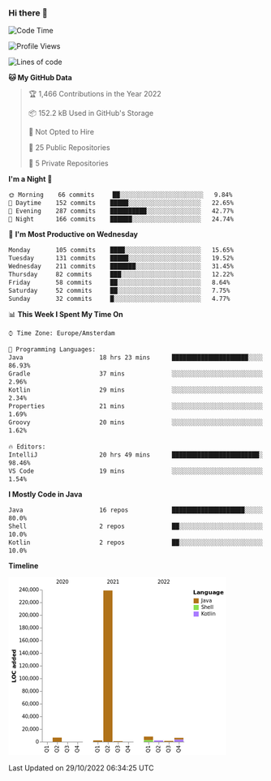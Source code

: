 ### Hi there 👋


<!--START_SECTION:waka-->
![Code Time](http://img.shields.io/badge/Code%20Time-2%2C577%20hrs%2013%20mins-blue)

![Profile Views](http://img.shields.io/badge/Profile%20Views-0-blue)

![Lines of code](https://img.shields.io/badge/From%20Hello%20World%20I%27ve%20Written-266%20Thousand%20lines%20of%20code-blue)

**🐱 My GitHub Data** 

> 🏆 1,466 Contributions in the Year 2022
 > 
> 📦 152.2 kB Used in GitHub's Storage 
 > 
> 🚫 Not Opted to Hire
 > 
> 📜 25 Public Repositories 
 > 
> 🔑 5 Private Repositories  
 > 
**I'm a Night 🦉** 

```text
🌞 Morning    66 commits     ██░░░░░░░░░░░░░░░░░░░░░░░   9.84% 
🌆 Daytime    152 commits    █████░░░░░░░░░░░░░░░░░░░░   22.65% 
🌃 Evening    287 commits    ██████████░░░░░░░░░░░░░░░   42.77% 
🌙 Night      166 commits    ██████░░░░░░░░░░░░░░░░░░░   24.74%

```
📅 **I'm Most Productive on Wednesday** 

```text
Monday       105 commits    ████░░░░░░░░░░░░░░░░░░░░░   15.65% 
Tuesday      131 commits    █████░░░░░░░░░░░░░░░░░░░░   19.52% 
Wednesday    211 commits    ███████░░░░░░░░░░░░░░░░░░   31.45% 
Thursday     82 commits     ███░░░░░░░░░░░░░░░░░░░░░░   12.22% 
Friday       58 commits     ██░░░░░░░░░░░░░░░░░░░░░░░   8.64% 
Saturday     52 commits     ██░░░░░░░░░░░░░░░░░░░░░░░   7.75% 
Sunday       32 commits     █░░░░░░░░░░░░░░░░░░░░░░░░   4.77%

```


📊 **This Week I Spent My Time On** 

```text
⌚︎ Time Zone: Europe/Amsterdam

💬 Programming Languages: 
Java                     18 hrs 23 mins      █████████████████████░░░░   86.93% 
Gradle                   37 mins             ░░░░░░░░░░░░░░░░░░░░░░░░░   2.96% 
Kotlin                   29 mins             ░░░░░░░░░░░░░░░░░░░░░░░░░   2.34% 
Properties               21 mins             ░░░░░░░░░░░░░░░░░░░░░░░░░   1.69% 
Groovy                   20 mins             ░░░░░░░░░░░░░░░░░░░░░░░░░   1.62%

🔥 Editors: 
IntelliJ                 20 hrs 49 mins      ████████████████████████░   98.46% 
VS Code                  19 mins             ░░░░░░░░░░░░░░░░░░░░░░░░░   1.54%

```

**I Mostly Code in Java** 

```text
Java                     16 repos            ████████████████████░░░░░   80.0% 
Shell                    2 repos             ██░░░░░░░░░░░░░░░░░░░░░░░   10.0% 
Kotlin                   2 repos             ██░░░░░░░░░░░░░░░░░░░░░░░   10.0%

```


**Timeline**

![Chart not found](https://raw.githubusercontent.com/powercasgamer/powercasgamer/master/charts/bar_graph.png) 


 Last Updated on 29/10/2022 06:34:25 UTC
<!--END_SECTION:waka-->
